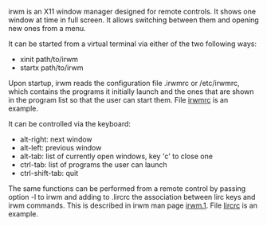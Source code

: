 irwm is an X11 window manager designed for remote controls. It shows one window
at time in full screen. It allows switching between them and opening new ones
from a menu.

It can be started from a virtual terminal via either of the two following ways:

- xinit path/to/irwm
- startx path/to/irwm

Upon startup, irwm reads the configuration file .irwmrc or /etc/irwmrc, which
contains the programs it initially launch and the ones that are shown in the
program list so that the user can start them. File [irwmrc](/irwmrc) is an
example.

It can be controlled via the keyboard:

- alt-right: next window
- alt-left: previous window
- alt-tab: list of currently open windows, key 'c' to close one
- ctrl-tab: list of programs the user can launch
- ctrl-shift-tab: quit

The same functions can be performed from a remote control by passing option -l
to irwm and adding to .lircrc the association between lirc keys and irwm
commands. This is described in irwm man page [irwm.1](/irwm.1). File
[lircrc](/lircrc) is an example.

